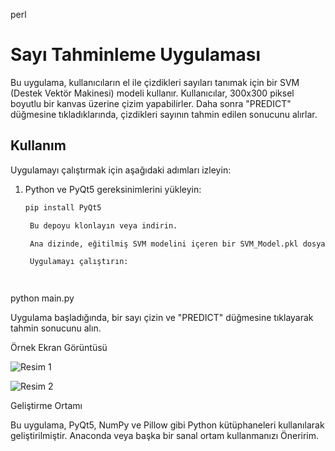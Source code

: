 perl

# Sayı Tahminleme Uygulaması

Bu uygulama, kullanıcıların el ile çizdikleri sayıları tanımak için bir SVM (Destek Vektör Makinesi) modeli kullanır. Kullanıcılar, 300x300 piksel boyutlu bir kanvas üzerine çizim yapabilirler. Daha sonra "PREDICT" düğmesine tıkladıklarında, çizdikleri sayının tahmin edilen sonucunu alırlar.

## Kullanım

Uygulamayı çalıştırmak için aşağıdaki adımları izleyin:

1. Python ve PyQt5 gereksinimlerini yükleyin:

   ```bash
   pip install PyQt5

    Bu depoyu klonlayın veya indirin.

    Ana dizinde, eğitilmiş SVM modelini içeren bir SVM_Model.pkl dosyası bulunmalıdır. Modeli oluşturmak ve eğitmek için train_model.ipynb Jupyter defterini kullanabilirsiniz.

    Uygulamayı çalıştırın:


   

python main.py

Uygulama başladığında, bir sayı çizin ve "PREDICT" düğmesine tıklayarak tahmin sonucunu alın.

Örnek Ekran Görüntüsü

![Resim 1](https://github.com/FeyzullahTemel0/Number_Guess_Project/assets/109575132/d358c11f-8220-40f9-8b02-31a15882df8f)

![Resim 2](https://github.com/FeyzullahTemel0/Number_Guess_Project/assets/109575132/5d398946-8fb9-4a5c-9707-12fef3cb794e)


Geliştirme Ortamı

Bu uygulama, PyQt5, NumPy ve Pillow gibi Python kütüphaneleri kullanılarak geliştirilmiştir. Anaconda veya başka bir sanal ortam kullanmanızı Öneririm.
